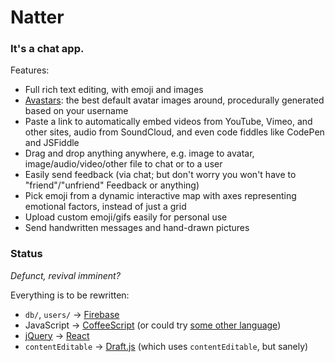 # Natter

### It's a chat app.

Features:

* Full rich text editing, with emoji and images
* [Avastars][]: the best default avatar images around, procedurally generated based on your username
* Paste a link to automatically embed videos from YouTube, Vimeo, and other sites, audio from SoundCloud, and even code fiddles like CodePen and JSFiddle
* Drag and drop anything anywhere, e.g. image to avatar, image/audio/video/other file to chat or to a user
* Easily send feedback (via chat; but don't worry you won't have to "friend"/"unfriend" Feedback or anything)
* Pick emoji from a dynamic interactive map with axes representing emotional factors, instead of just a grid
* Upload custom emoji/gifs easily for personal use
* Send handwritten messages and hand-drawn pictures

### Status

*Defunct, revival imminent?*

Everything is to be rewritten:
* `db/`, `users/` -> [Firebase][]
* JavaScript -> [CoffeeScript][] (or could try [some other language][])
* [jQuery][] -> [React][]
* `contentEditable` -> [Draft.js][] (which uses `contentEditable`, but sanely)

<!-- https://github.com/egoist/autoembed -->
<!-- https://github.com/egoist/autolink.js -->
<!-- https://www.npmjs.com/package/oembed-auto -->
<!-- https://cleverbot.io/ -->

[Firebase]: https://www.firebase.com/
[CoffeeScript]: http://coffeescript.org/
[some other language]: https://github.com/jashkenas/coffeescript/wiki/list-of-languages-that-compile-to-js
[jQuery]: https://jquery.org/
[React]: https://facebook.github.io/react/
[Draft.js]: https://facebook.github.io/draft-js/
[Avastars]: https://rawgit.com/1j01/natter/master/app/components.html
[main app screen]: https://rawgit.com/1j01/natter/master/app/index.html

